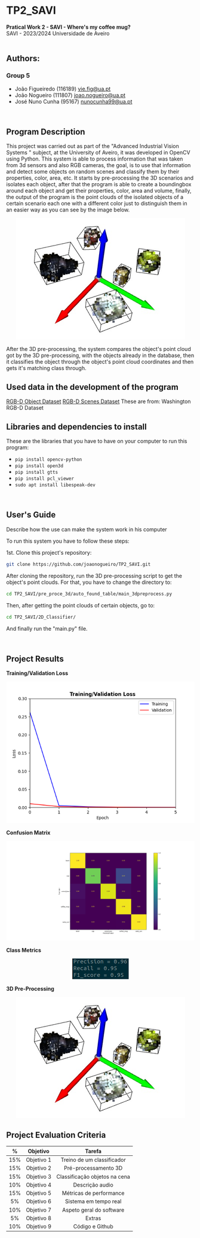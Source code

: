 # TP2_SAVI

**Pratical Work 2  - SAVI - Where's my coffee mug?** <br>
SAVI - 2023/2024 Universidade de Aveiro
<br>
<br>
## Authors: 
### Group 5
- João Figueiredo (116189) vie.fig@ua.pt
- João Nogueiro (111807) joao.nogueiro@ua.pt
- José Nuno Cunha (95167) nunocunha99@ua.pt
 <br>

 ## Program Description
 This project was carried out as part of the "Advanced Industrial Vision Systems " subject, at the University of Aveiro, it was developed in OpenCV using Python. 
 This system is able to process information that was taken from 3d sensors and also RGB cameras, the goal, is to use that information and detect some objects on random scenes and classify them by their properties, color, area, etc.
 It starts by pre-processing the 3D scenarios and isolates each object, after that the program is able to create a boundingbox around each object and get their properties, color, area and volume, finally, the output of the program is the point clouds of the isolated objects of a certain scenario each one with a different color just to distinguish them in an easier way as you can see by the image below.
 
<p align="center">
  <img src="/2D_Classifier/Results/isolated_objects_preprocess3d.jpeg" alt="Alt text">
</p>

 After the 3D pre-processing, the system compares the object's point cloud got by the 3D pre-processing, with the objects already in the database, then it classifies the object through the object's point cloud coordinates and then gets it's matching class through.


 ## Used data in the development of the program
 [RGB-D Object Dataset](https://rgbd-dataset.cs.washington.edu/dataset/)
 [RGB-D Scenes Dataset](https://rgbd-dataset.cs.washington.edu/dataset/)
 These are from: Washington RGB-D Dataset


 ## Libraries and dependencies to install
 These are the libraries that you have to have on your computer to run this program:
- `pip install opencv-python`
- `pip install open3d`
- `pip install gtts`
- `pip install pcl_viewer`
- `sudo apt install libespeak-dev`
<br>

## User's Guide
Describe how the use can make the system work in his computer

To run this system you have to follow these steps:

1st. Clone this project's repository:
```bash
git clone https://github.com/joaonogueiro/TP2_SAVI.git
```
After cloning the repository, run the 3D pre-processing script to get the object's point clouds. 
For that, you have to change the directory to:
```bash
cd TP2_SAVI/pre_proce_3d/auto_found_table/main_3dpreprocess.py
```

Then, after getting the point clouds of certain objects, go to:
```bash
cd TP2_SAVI/2D_Classifier/
```
And finally run the "main.py" file.

<br>


## Project Results
<summary><b>Training/Validation Loss</b></summary>
<p align="center">
  <img src="/2D_Classifier/Results/Traning_Validation Loss.png" alt="Alt text">
</p>
 
<summary><b>Confusion Matrix</b></summary>
<p align="center">
  <img src="/2D_Classifier/Results/Confusion Matrix.png" alt="Alt text">
</p>

<summary><b>Class Metrics</b></summary>
<p align="center">
  <img src="/2D_Classifier/Results/Metrics.png" alt="Alt text">
</p>

<summary><b>3D Pre-Processing</b></summary>
<p align="center">
  <img src="/2D_Classifier/Results/isolated_objects_preprocess3d.jpeg" alt="Alt text">
</p>



 
## Project Evaluation Criteria

| % | Objetivo  |    Tarefa     |
| :---: | :---: | :---:
|15%| Objetivo 1|Treino de um classificador|
|15%| Objetivo 2|Pré-processamento 3D|
|15%| Objetivo 3|Classificação objetos na cena|
|10%| Objetivo 4|Descrição audio|
|15%| Objetivo 5|Métricas de performance|
|5% | Objetivo 6|Sistema em tempo real|
|10%| Objetivo 7|Aspeto geral do software|
|5% | Objetivo 8|Extras|
|10%| Objetivo 9|Código e Github|

   
